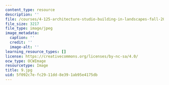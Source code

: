 ```yaml
---
content_type: resource
description: ''
file: /courses/4-125-architecture-studio-building-in-landscapes-fall-2002/5f092c7efc2911dd8e391ab95e4175db_9.jpg
file_size: 3217
file_type: image/jpeg
image_metadata:
  caption: ''
  credit: ''
  image-alt: ''
learning_resource_types: []
license: https://creativecommons.org/licenses/by-nc-sa/4.0/
ocw_type: OCWImage
resourcetype: Image
title: 9.jpg
uid: 5f092c7e-fc29-11dd-8e39-1ab95e4175db
---
```

